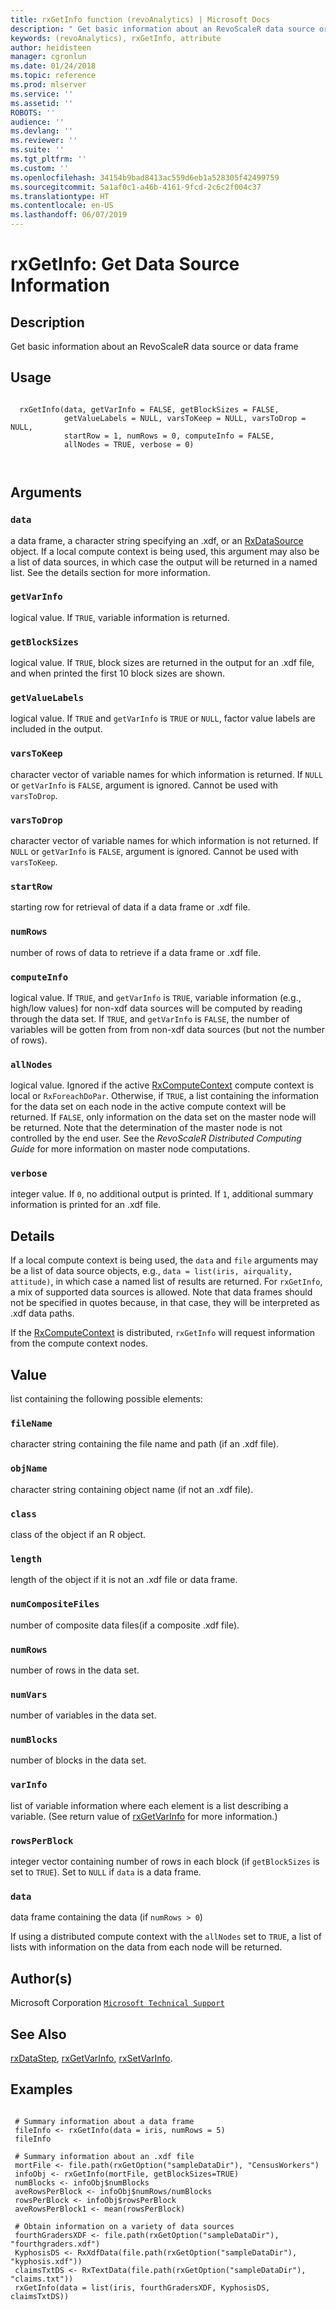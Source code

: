 ```yaml
---
title: rxGetInfo function (revoAnalytics) | Microsoft Docs
description: " Get basic information about an RevoScaleR data source or data frame  "
keywords: (revoAnalytics), rxGetInfo, attribute
author: heidisteen
manager: cgronlun
ms.date: 01/24/2018
ms.topic: reference
ms.prod: mlserver
ms.service: ''
ms.assetid: ''
ROBOTS: ''
audience: ''
ms.devlang: ''
ms.reviewer: ''
ms.suite: ''
ms.tgt_pltfrm: ''
ms.custom: ''
ms.openlocfilehash: 34154b9bad8413ac559d6eb1a528305f42499759
ms.sourcegitcommit: 5a1af0c1-a46b-4161-9fcd-2c6c2f004c37
ms.translationtype: HT
ms.contentlocale: en-US
ms.lasthandoff: 06/07/2019
---
```

 # <a name="rxgetinfo-get-data-source-information"></a>rxGetInfo: Get Data Source Information 
 ## <a name="description"></a>Description

Get basic information about an RevoScaleR data source or data frame 


 ## <a name="usage"></a>Usage

```   

  rxGetInfo(data, getVarInfo = FALSE, getBlockSizes = FALSE,
            getValueLabels = NULL, varsToKeep = NULL, varsToDrop = NULL,
            startRow = 1, numRows = 0, computeInfo = FALSE,
            allNodes = TRUE, verbose = 0) 



```

 ## <a name="arguments"></a>Arguments



 ### `data`
 a data frame, a character string specifying an .xdf, or an [RxDataSource](RxDataSource.md) object. If a local compute context is being used,  this argument may also be a list of data sources,  in which case the output will be returned in a named list. See the details section for more information.  



 ### `getVarInfo`
 logical value. If `TRUE`, variable information is returned. 



 ### `getBlockSizes`
 logical value. If `TRUE`, block sizes are returned in the output for an .xdf file, and when printed the first 10 block sizes are shown. 



 ### `getValueLabels`
 logical value. If `TRUE` and `getVarInfo` is `TRUE` or `NULL`, factor value labels are included in the output. 



 ### `varsToKeep`
 character vector of variable names for which information is returned. If `NULL` or `getVarInfo` is `FALSE`, argument is ignored. Cannot be used with `varsToDrop`. 



 ### `varsToDrop`
 character vector of variable names for which information is not returned. If `NULL` or `getVarInfo` is `FALSE`, argument is ignored. Cannot be used with `varsToKeep`. 



 ### `startRow`
 starting row for retrieval of data if a data frame or .xdf file. 



 ### `numRows`
 number of rows of data to retrieve if a data frame or .xdf file. 



 ### `computeInfo`
 logical value. If `TRUE`, and `getVarInfo` is `TRUE`, variable information  (e.g., high/low values) for non-xdf data sources will be computed  by reading through the data set. If `TRUE`, and `getVarInfo` is `FALSE`, the number of variables will be gotten from from non-xdf data sources  (but not the number of rows). 



 ### `allNodes`
 logical value.  Ignored if the active [RxComputeContext](RxComputeContext.md) compute context is local or `RxForeachDoPar`.  Otherwise, if `TRUE`, a list containing the information for the data set on each node in the active compute context will be returned.  If `FALSE`, only information on the data set on the master node will be returned. Note that the determination of the master node is not controlled by the end user. See the *RevoScaleR Distributed Computing Guide* for more information on master node computations.  



 ### `verbose`
 integer value. If `0`, no additional output is printed.  If `1`, additional summary information is printed for an .xdf file. 



 ## <a name="details"></a>Details

If a local compute context is being used, the `data` and `file` arguments may be a list of data source objects, e.g., `data = list(iris, airquality, attitude)`, in which case a named list of results are returned. For `rxGetInfo`, a mix of supported data sources is allowed. Note that data frames should not be specified in quotes because, in that case, they will be interpreted as .xdf data paths.

If the [RxComputeContext](RxComputeContext.md) is distributed, `rxGetInfo` will request information from the compute context nodes.  



 ## <a name="value"></a>Value

list containing the following possible elements:

### `fileName`
character string containing the file name and path (if an .xdf file).


### `objName`
character string containing object name (if not an .xdf file).


### `class`
class of the object if an R object.


### `length`
length of the object if it is not an .xdf file or data frame.


### `numCompositeFiles`
number of composite data files(if a composite .xdf file).


### `numRows`
number of rows in the data set.


### `numVars`
number of variables in the data set.


### `numBlocks`
number of blocks in the data set.


### `varInfo`
list of variable information where each element is a list describing a variable. (See return value of [rxGetVarInfo](rxGetVarInfo.md) for more information.)


### `rowsPerBlock`
integer vector containing number of rows in each block (if `getBlockSizes` is set to `TRUE`). Set to `NULL` if `data` is a data frame.


### `data`
data frame containing the data (if `numRows > 0`)

 If using a distributed compute context with the `allNodes` set to `TRUE`, a list of lists with information on the data from each node will be returned.   



 ## <a name="authors"></a>Author(s)
 Microsoft Corporation [`Microsoft Technical Support`](https://go.microsoft.com/fwlink/?LinkID=698556&clcid=0x409)


 ## <a name="see-also"></a>See Also

[rxDataStep](rxDataStep.md), [rxGetVarInfo](rxGetVarInfo.md), [rxSetVarInfo](rxSetVarInfoXdf.md).

 ## <a name="examples"></a>Examples

 ```

  # Summary information about a data frame
  fileInfo <- rxGetInfo(data = iris, numRows = 5)
  fileInfo

  # Summary information about an .xdf file
  mortFile <- file.path(rxGetOption("sampleDataDir"), "CensusWorkers")
  infoObj <- rxGetInfo(mortFile, getBlockSizes=TRUE)
  numBlocks <- infoObj$numBlocks
  aveRowsPerBlock <- infoObj$numRows/numBlocks
  rowsPerBlock <- infoObj$rowsPerBlock
  aveRowsPerBlock1 <- mean(rowsPerBlock)

  # Obtain information on a variety of data sources
  fourthGradersXDF <- file.path(rxGetOption("sampleDataDir"), "fourthgraders.xdf")
  KyphosisDS <- RxXdfData(file.path(rxGetOption("sampleDataDir"), "kyphosis.xdf"))
  claimsTxtDS <- RxTextData(file.path(rxGetOption("sampleDataDir"), "claims.txt"))
  rxGetInfo(data = list(iris, fourthGradersXDF, KyphosisDS, claimsTxtDS))
```



